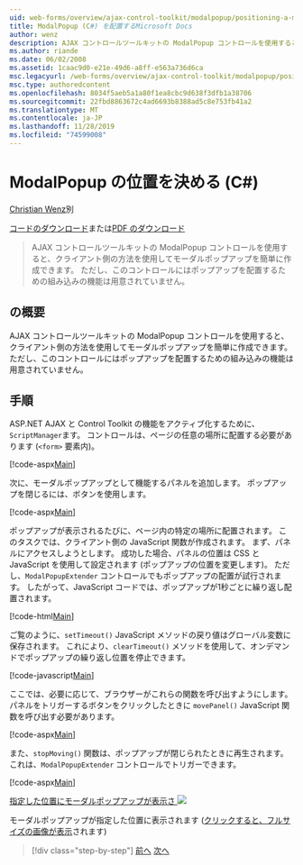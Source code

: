 ```yaml
---
uid: web-forms/overview/ajax-control-toolkit/modalpopup/positioning-a-modalpopup-cs
title: ModalPopup (C#) を配置するMicrosoft Docs
author: wenz
description: AJAX コントロールツールキットの ModalPopup コントロールを使用すると、クライアント側の方法を使用してモーダルポップアップを簡単に作成できます。 ただし、コントロールは...
ms.author: riande
ms.date: 06/02/2008
ms.assetid: 1caac9d0-e21e-49d6-a8ff-e563a736d6ca
msc.legacyurl: /web-forms/overview/ajax-control-toolkit/modalpopup/positioning-a-modalpopup-cs
msc.type: authoredcontent
ms.openlocfilehash: 8034f5aeb5a1a80f1ea8cbc9d638f3dfb1a38706
ms.sourcegitcommit: 22fbd8863672c4ad6693b8388ad5c8e753fb41a2
ms.translationtype: MT
ms.contentlocale: ja-JP
ms.lasthandoff: 11/28/2019
ms.locfileid: "74599008"
---
```

# <a name="positioning-a-modalpopup-c"></a>ModalPopup の位置を決める (C#)

[Christian Wenz](https://github.com/wenz)別

[コードのダウンロード](https://download.microsoft.com/download/2/4/0/24052038-f942-4336-905b-b60ae56f0dd5/ModalPopup4.cs.zip)または[PDF のダウンロード](https://download.microsoft.com/download/b/6/a/b6ae89ee-df69-4c87-9bfb-ad1eb2b23373/modalpopup4CS.pdf)

> AJAX コントロールツールキットの ModalPopup コントロールを使用すると、クライアント側の方法を使用してモーダルポップアップを簡単に作成できます。 ただし、このコントロールにはポップアップを配置するための組み込みの機能は用意されていません。

## <a name="overview"></a>の概要

AJAX コントロールツールキットの ModalPopup コントロールを使用すると、クライアント側の方法を使用してモーダルポップアップを簡単に作成できます。 ただし、このコントロールにはポップアップを配置するための組み込みの機能は用意されていません。

## <a name="steps"></a>手順

ASP.NET AJAX と Control Toolkit の機能をアクティブ化するために、`ScriptManager`ます。 コントロールは、ページの任意の場所に配置する必要があります (`<form>` 要素内)。

[!code-aspx[Main](positioning-a-modalpopup-cs/samples/sample1.aspx)]

次に、モーダルポップアップとして機能するパネルを追加します。 ポップアップを閉じるには、ボタンを使用します。

[!code-aspx[Main](positioning-a-modalpopup-cs/samples/sample2.aspx)]

ポップアップが表示されるたびに、ページ内の特定の場所に配置されます。 このタスクでは、クライアント側の JavaScript 関数が作成されます。 まず、パネルにアクセスしようとします。 成功した場合、パネルの位置は CSS と JavaScript を使用して設定されます (ポップアップの位置を変更します)。 ただし、`ModalPopupExtender` コントロールでもポップアップの配置が試行されます。 したがって、JavaScript コードでは、ポップアップが1秒ごとに繰り返し配置されます。

[!code-html[Main](positioning-a-modalpopup-cs/samples/sample3.html)]

ご覧のように、`setTimeout()` JavaScript メソッドの戻り値はグローバル変数に保存されます。 これにより、`clearTimeout()` メソッドを使用して、オンデマンドでポップアップの繰り返し位置を停止できます。

[!code-javascript[Main](positioning-a-modalpopup-cs/samples/sample4.js)]

ここでは、必要に応じて、ブラウザーがこれらの関数を呼び出すようにします。 パネルをトリガーするボタンをクリックしたときに `movePanel()` JavaScript 関数を呼び出す必要があります。

[!code-aspx[Main](positioning-a-modalpopup-cs/samples/sample5.aspx)]

また、`stopMoving()` 関数は、ポップアップが閉じられたときに再生されます。これは、`ModalPopupExtender` コントロールでトリガーできます。

[!code-aspx[Main](positioning-a-modalpopup-cs/samples/sample6.aspx)]

[指定した位置にモーダルポップアップが表示さ ![](positioning-a-modalpopup-cs/_static/image2.png)](positioning-a-modalpopup-cs/_static/image1.png)

モーダルポップアップが指定した位置に表示されます ([クリックすると、フルサイズの画像が表示](positioning-a-modalpopup-cs/_static/image3.png)されます)

> [!div class="step-by-step"]
> [前へ](handling-postbacks-from-a-modalpopup-cs.md)
> [次へ](launching-a-modal-popup-window-from-server-code-vb.md)
